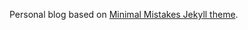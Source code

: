Personal blog based on [Minimal Mistakes Jekyll theme](https://github.com/mmistakes/minimal-mistakes).
